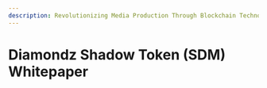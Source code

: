 ```yaml
---
description: Revolutionizing Media Production Through Blockchain Technology
---
```


# Diamondz Shadow Token (SDM) Whitepaper

